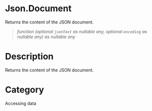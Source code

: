 ﻿# Json.Document
Returns the content of the JSON document.
> _function (optional <code>jsonText</code> as nullable any, optional <code>encoding</code> as nullable any) as nullable any_
# Description 
Returns the content of the JSON document.

# Category 
Accessing data
